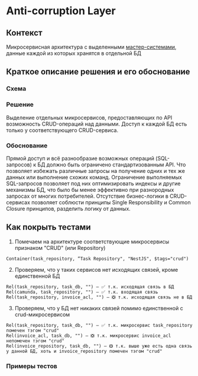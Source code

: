 # Anti-corruption Layer

## Контекст

Микросервисная архитектура с выделенными [мастер-системами](https://byndyusoft.com/blogs/masterdata), данные каждой из которых хранятся в отдельной БД

## Краткое описание решения и его обоснование
### Схема

### Решение

Выделение отдельных микросервисов, предоставляющих по API возможность CRUD-операций над данными. Доступ к каждой БД есть только у соответствующего CRUD-сервиса.

### Обоснование

Прямой доступ и всё разнообразие возможных операций (SQL-запросов) к БД должно быть ограничено стандартизованным API. Что позволяет избежать различные запросы на получение одних и тех же данных или выполнение схожих команд. Ограничение выполняемых SQL-запросов позволяет под них оптимизировать индексы и другие механизмы БД, что было бы менее эффективно при разнородных запросах от многих потребителей.
Отсутствие бизнес-логики в CRUD-сервисах позволяет соблюсти принципы Single Responsibility и Common Closure принципов, разделить логику от данных.

## Как покрыть тестами

1. Помечаем на архитектуре соответствующие микросервисы признаком "CRUD" (или Repository)
```
Container(task_repository, “Task Repository", "NestJS", $tags="crud")
```
2. Проверяем, что у таких сервисов нет исходящих связей, кроме единственной БД
```
Rel(task_repository, task_db, "") — ✅ т.к. исходящая связь в БД
Rel(camunda, task_repository, "") — ✅ т.к. входящая связь
Rel(task_repository, invoice_acl, "") — ❎ т.к. исходящая связь не в БД
```
3. Проверяем, что у БД нет никаких связей помимо единственной с crud-микросервисом
```
Rel(task_repository, task_db, "") — ✅ т.к. микросервис task_repository помечен тэгом "crud"
Rel(invoice_acl, task_db, "") — ❎ т.к. микросервис invoice_acl непомечен тэгом "crud"
Rel(invoice_repository, task_db, "") — ❎ т.к. выше уже есть одна связь у данной БД, хоть и invoice_repository помечен тэгом "crud"
```

### Примеры тестов

<TBD>